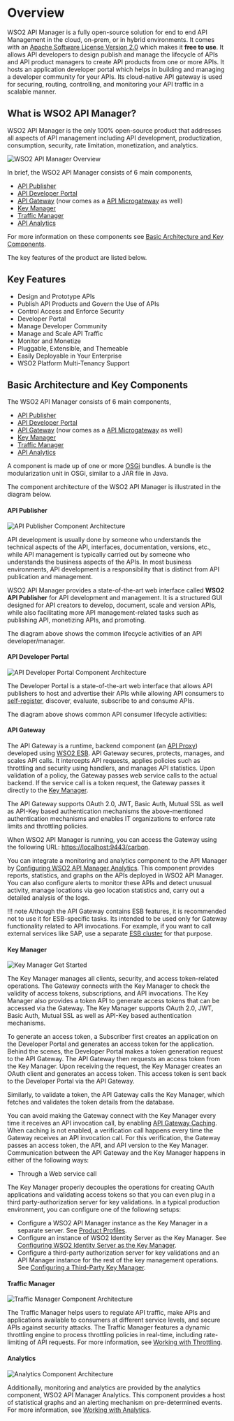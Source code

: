 # Overview

WSO2 API Manager is a fully open-source solution for end to end API Management in the cloud, on-prem, or in hybrid environments. It comes with an [Apache Software License Version 2.0](http://www.apache.org/licenses/LICENSE-2.0) which makes it **free to use**. It allows API developers to design publish and manage the lifecycle of APIs and API product managers to create API products from one or more APIs. It hosts an application developer portal which helps in building and managing a developer community for your APIs. Its cloud-native API gateway is used for securing, routing, controlling, and monitoring your API traffic in a scalable manner.

## **What is WSO2 API Manager?**

WSO2 API Manager is the only 100% open-source product that addresses all aspects of API management including API development, productization, consumption, security, rate limitation, monetization, and analytics.

![WSO2 API Manager Overview]({{base_path}}/assets/attachments/103327648/103346653.png)

In brief, the WSO2 API Manager consists of 6 main components,

* [API Publisher](#api-publisher)
* [API Developer Portal](#api-developer-portal)
* [API Gateway](#api-gateway) (now comes as a [API Microgateway](https://docs.wso2.com/display/MG300/API+Microgateway+Documentation) as well)
* [Key Manager](#key-manager)
* [Traffic Manager](#traffic-manager)
* [API Analytics](#analytics)

For more information on these components see [Basic Architecture and Key Components](#basic-architecture-and-key-components).

The key features of the product are listed below.

## Key Features

* Design and Prototype APIs
* Publish API Products and Govern the Use of APIs
* Control Access and Enforce Security
* Developer Portal
* Manage Developer Community
* Manage and Scale API Traffic
* Monitor and Monetize
* Pluggable, Extensible, and Themeable
* Easily Deployable in Your Enterprise
* WSO2 Platform Multi-Tenancy Support

## Basic Architecture and Key Components

The WSO2 API Manager consists of 6 main components,

* [API Publisher](#api-publisher)
* [API Developer Portal](#api-developer-portal)
* [API Gateway](#api-gateway) (now comes as a [API Microgateway](https://docs.wso2.com/display/MG300/API+Microgateway+Documentation) as well)
* [Key Manager](#key-manager)
* [Traffic Manager](#traffic-manager)
* [API Analytics](#analytics)

A component is made up of one or more [OSGi](http://www.osgi.org/Technology/Home) bundles. A bundle is the modularization unit in OSGi, similar to a JAR file in Java.

The component architecture of the WSO2 API Manager is illustrated in the diagram below.

#### API Publisher

![API Publisher Component Architecture]({{base_path}}/assets/attachments/103327648/126556771.png)

API development is usually done by someone who understands the technical aspects of the API, interfaces, documentation, versions, etc., while API management is typically carried out by someone who understands the business aspects of the APIs. In most business environments, API development is a responsibility that is distinct from API publication and management.

WSO2 API Manager provides a state-of-the-art web interface called **WSO2 API Publisher** for API development and management. It is a structured GUI designed for API creators to develop, document, scale and version APIs, while also facilitating more API management-related tasks such as publishing API, monetizing APIs, and promoting.

The diagram above shows the common lifecycle activities of an API developer/manager.

#### API Developer Portal

![API Developer Portal Component Architecture]({{base_path}}/assets/attachments/103327648/126556772.png)

The Developer Portal is a state-of-the-art web interface that allows API publishers to host and advertise their APIs while allowing API consumers to [self-register]({{base_path}}/develop/customizations/customizing-the-developer-portal/enabling-or-disabling-self-signup), discover, evaluate, subscribe to and consume APIs.

The diagram above shows common API consumer lifecycle activities:

#### API Gateway
<!-- FIXME: fix the wso2 esb URL -->
The API Gateway is a runtime, backend component (an [API Proxy](https://docs.wso2.com/display/EI611/Working+with+APIs)) developed using [WSO2 ESB]({{base_path}}/getting-started/about-this-release/). API Gateway secures, protects, manages, and scales API calls. It intercepts API requests, applies policies such as throttling and security using handlers, and manages API statistics. Upon validation of a policy, the Gateway passes web service calls to the actual backend. If the service call is a token request, the Gateway passes it directly to the [Key Manager](#key-manager).

The API Gateway supports OAuth 2.0, JWT, Basic Auth, Mutual SSL as well as API-Key based authentication mechanisms the above-mentioned authentication mechanisms and enables IT organizations to enforce rate limits and throttling policies.

When WSO2 API Manager is running, you can access the Gateway using the following URL: <https://localhost:9443/carbon>.

You can integrate a monitoring and analytics component to the API Manager by [Configuring WSO2 API Manager Analytics]({{base_path}}/learn/analytics/configuring-apim-analytics). This component provides reports, statistics, and graphs on the APIs deployed in WSO2 API Manager. You can also configure alerts to monitor these APIs and detect unusual activity, manage locations via geo location statistics and, carry out a detailed analysis of the logs.

!!! note
    Although the API Gateway contains ESB features, it is recommended not to use it for ESB-specific tasks. Its intended to be used only for Gateway functionality related to API invocations. For example, if you want to call external services like SAP, use a separate [ESB cluster](https://docs.wso2.com/display/EI650/Clustering+the+ESB+Profile) for that purpose.

#### Key Manager

![Key Manager Get Started]({{base_path}}/assets/img/get_started/key-manager.png)

The Key Manager manages all clients, security, and access token-related operations. The Gateway connects with the Key Manager to check the validity of access tokens, subscriptions, and API invocations. The Key Manager also provides a token API to generate access tokens that can be accessed via the Gateway. The Key Manager supports OAuth 2.0, JWT, Basic Auth, Mutual SSL as well as API-Key based authentication mechanisms.

To generate an access token, a Subscriber first creates an application on the Developer Portal and generates an access token for the application. Behind the scenes, the Developer Portal makes a token generation request to the API Gateway. The API Gateway then requests an access token from the Key Manager. Upon receiving the request, the Key Manager creates an OAuth client and generates an access token. This access token is sent back to the Developer Portal via the API Gateway.

Similarly, to validate a token, the API Gateway calls the Key Manager, which fetches and validates the token details from the database.

You can avoid making the Gateway connect with the Key Manager every time it receives an API invocation call, by enabling [API Gateway Caching]({{base_path}}/install-and-setup/setup/advance-configurations/configuring-caching). When caching is not enabled, a verification call happens every time the Gateway receives an API invocation call. For this verification, the Gateway passes an access token, the API, and API version to the Key Manager. Communication between the API Gateway and the Key Manager happens in either of the following ways:

* Through a Web service call

The Key Manager properly decouples the operations for creating OAuth applications and validating access tokens so that you can even plug in a third party-authorization server for key validations. In a typical production environment, you can configure one of the following setups:

* Configure a WSO2 API Manager instance as the Key Manager in a separate server. See [Product Profiles]({{base_path}}/install-and-setup/setup/distributed-deployment/product-profiles).
* Configure an instance of WSO2 Identity Server as the Key Manager. See [Configuring WSO2 Identity Server as the Key Manager]({{base_path}}/install-and-setup/setup/distributed-deployment/configuring-wso2-identity-server-as-a-key-manager).
* Configure a third-party authorization server for key validations and an API Manager instance for the rest of the key management operations. See [Configuring a Third-Party Key Manager]({{base_path}}/install-and-setup/setup/distributed-deployment/configure-a-third-party-key-manager).

#### Traffic Manager

![Traffic Manager Component Architecture]({{base_path}}/assets/img/get_started/traffic-manager.png)

The Traffic Manager helps users to regulate API traffic, make APIs and applications available to consumers at different service levels, and secure APIs against security attacks. The Traffic Manager features a dynamic throttling engine to process throttling policies in real-time, including rate-limiting of API requests. For more information, see [Working with Throttling]({{base_path}}/learn/rate-limiting/introducing-throttling-use-cases).

#### Analytics

![Analytics Component Architecture]({{base_path}}/assets/img/get_started/analytics.png)

Additionally, monitoring and analytics are provided by the analytics component, WSO2 API Manager Analytics. This component provides a host of statistical graphs and an alerting mechanism on pre-determined events. For more information, see [Working with Analytics]({{base_path}}/learn/analytics/configuring-apim-analytics).
